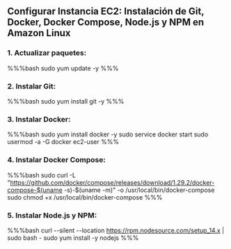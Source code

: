 ## Configurar Instancia EC2: Instalación de Git, Docker, Docker Compose, Node.js y NPM en Amazon Linux

### 1. Actualizar paquetes:
%%%bash
sudo yum update -y
%%%

### 2. Instalar Git:
%%%bash
sudo yum install git -y
%%%

### 3. Instalar Docker:
%%%bash
sudo yum install docker -y
sudo service docker start
sudo usermod -a -G docker ec2-user
%%%

### 4. Instalar Docker Compose:
%%%bash
sudo curl -L "https://github.com/docker/compose/releases/download/1.29.2/docker-compose-$(uname -s)-$(uname -m)" -o /usr/local/bin/docker-compose
sudo chmod +x /usr/local/bin/docker-compose
%%%

### 5. Instalar Node.js y NPM:
%%%bash
curl --silent --location https://rpm.nodesource.com/setup_14.x | sudo bash -
sudo yum install -y nodejs
%%%
